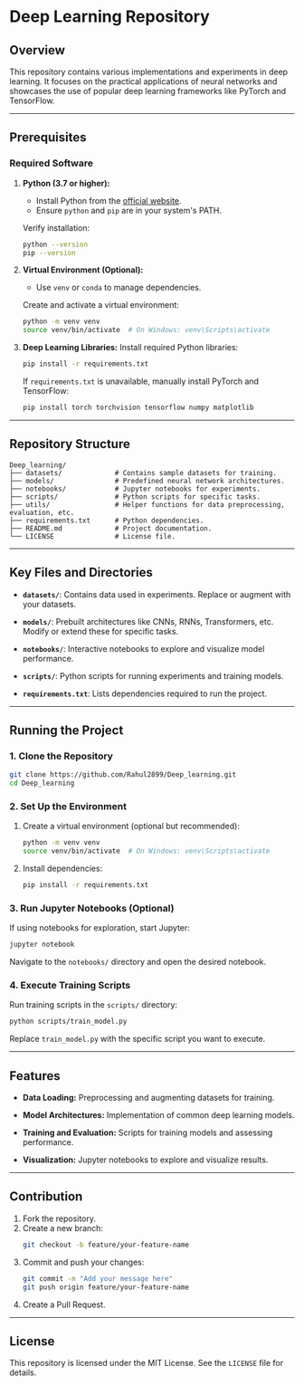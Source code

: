 # Deep Learning Repository

## Overview
This repository contains various implementations and experiments in deep learning. It focuses on the practical applications of neural networks and showcases the use of popular deep learning frameworks like PyTorch and TensorFlow.

---

## Prerequisites

### Required Software
1. **Python (3.7 or higher):**
   - Install Python from the [official website](https://www.python.org/).
   - Ensure `python` and `pip` are in your system's PATH.

   Verify installation:
   ```bash
   python --version
   pip --version
   ```

2. **Virtual Environment (Optional):**
   - Use `venv` or `conda` to manage dependencies.

   Create and activate a virtual environment:
   ```bash
   python -m venv venv
   source venv/bin/activate  # On Windows: venv\Scripts\activate
   ```

3. **Deep Learning Libraries:**
   Install required Python libraries:
   ```bash
   pip install -r requirements.txt
   ```
   If `requirements.txt` is unavailable, manually install PyTorch and TensorFlow:
   ```bash
   pip install torch torchvision tensorflow numpy matplotlib
   ```

---

## Repository Structure
```
Deep_learning/
├── datasets/             # Contains sample datasets for training.
├── models/               # Predefined neural network architectures.
├── notebooks/            # Jupyter notebooks for experiments.
├── scripts/              # Python scripts for specific tasks.
├── utils/                # Helper functions for data preprocessing, evaluation, etc.
├── requirements.txt      # Python dependencies.
├── README.md             # Project documentation.
└── LICENSE               # License file.
```

---

## Key Files and Directories
- **`datasets/`**:
  Contains data used in experiments. Replace or augment with your datasets.

- **`models/`**:
  Prebuilt architectures like CNNs, RNNs, Transformers, etc. Modify or extend these for specific tasks.

- **`notebooks/`**:
  Interactive notebooks to explore and visualize model performance.

- **`scripts/`**:
  Python scripts for running experiments and training models.

- **`requirements.txt`**:
  Lists dependencies required to run the project.

---

## Running the Project

### 1. Clone the Repository
```bash
git clone https://github.com/Rahul2899/Deep_learning.git
cd Deep_learning
```

### 2. Set Up the Environment
1. Create a virtual environment (optional but recommended):
   ```bash
   python -m venv venv
   source venv/bin/activate  # On Windows: venv\Scripts\activate
   ```

2. Install dependencies:
   ```bash
   pip install -r requirements.txt
   ```

### 3. Run Jupyter Notebooks (Optional)
If using notebooks for exploration, start Jupyter:
```bash
jupyter notebook
```
Navigate to the `notebooks/` directory and open the desired notebook.

### 4. Execute Training Scripts
Run training scripts in the `scripts/` directory:
```bash
python scripts/train_model.py
```
Replace `train_model.py` with the specific script you want to execute.

---

## Features
- **Data Loading:**
  Preprocessing and augmenting datasets for training.

- **Model Architectures:**
  Implementation of common deep learning models.

- **Training and Evaluation:**
  Scripts for training models and assessing performance.

- **Visualization:**
  Jupyter notebooks to explore and visualize results.

---

## Contribution
1. Fork the repository.
2. Create a new branch:
   ```bash
   git checkout -b feature/your-feature-name
   ```
3. Commit and push your changes:
   ```bash
   git commit -m "Add your message here"
   git push origin feature/your-feature-name
   ```
4. Create a Pull Request.

---

## License
This repository is licensed under the MIT License. See the `LICENSE` file for details.
